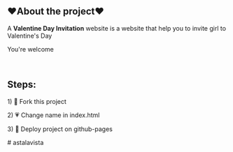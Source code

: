 <h2>❤️About the project❤️</h2>

  <p>A <b>Valentine Day Invitation</b> website is a website that help you to invite girl to Valentine's Day</p>
  <p>You're welcome </p>

  <br>

<h2>Steps: </h2>
1) 💓 Fork this project</p>
2) 💗 Change name in index.html</p>
3) 💝 Deploy project on github-pages</p>
# astalavista

